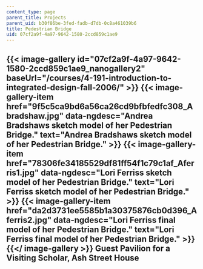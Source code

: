 ```yaml
---
content_type: page
parent_title: Projects
parent_uid: b30f86be-3fed-fadb-d7db-0c8a461039b6
title: Pedestrian Bridge
uid: 07cf2a9f-4a97-9642-1580-2ccd859c1ae9
---
```


{{< image-gallery id="07cf2a9f-4a97-9642-1580-2ccd859c1ae9_nanogallery2" baseUrl="/courses/4-191-introduction-to-integrated-design-fall-2006/" >}}
{{< image-gallery-item href="9f5c5ca9bd6a56ca26cd9bfbfedfc308_Abradshaw.jpg" data-ngdesc="Andrea Bradshaws sketch model of her Pedestrian Bridge." text="Andrea Bradshaws sketch model of her Pedestrian Bridge." >}}
{{< image-gallery-item href="78306fe34185529df81ff54f1c79c1af_Aferris1.jpg" data-ngdesc="Lori Ferriss sketch model of her Pedestrian Bridge." text="Lori Ferriss sketch model of her Pedestrian Bridge." >}}
{{< image-gallery-item href="da2d3731ee5585b1a30375876cb0d396_Aferris2.jpg" data-ngdesc="Lori Ferriss final model of her Pedestrian Bridge." text="Lori Ferriss final model of her Pedestrian Bridge." >}}
{{</ image-gallery >}}
Guest Pavilion for a Visiting Scholar, Ash Street House
-------------------------------------------------------